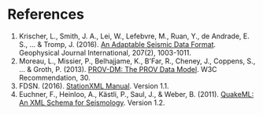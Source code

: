 ---
---

# References

1. Krischer, L., Smith, J. A., Lei, W., Lefebvre, M., Ruan, Y., de Andrade, E. S., ... & Tromp, J. (2016). [An Adaptable Seismic Data Format](#). Geophysical Journal International, 207(2), 1003-1011.
2. Moreau, L., Missier, P., Belhajjame, K., B'Far, R., Cheney, J., Coppens, S., ... & Groth, P. (2013). [PROV-DM: The PROV Data Model](#). W3C Recommendation, 30.
3. FDSN. (2016). [StationXML Manual](http://www.fdsn.org/xml/station/). Version 1.1.
4. Euchner, F., Heinloo, A., Kästli, P., Saul, J., & Weber, B. (2011). [QuakeML: An XML Schema for Seismology](https://quake.ethz.ch/quakeml/). Version 1.2.